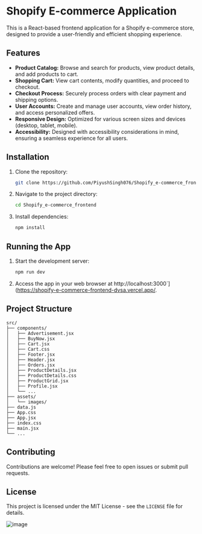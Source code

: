 
# Shopify E-commerce Application

This is a React-based frontend application for a Shopify e-commerce store, designed to provide a user-friendly and efficient shopping experience.

## Features

* **Product Catalog:** Browse and search for products, view product details, and add products to cart.
* **Shopping Cart:** View cart contents, modify quantities, and proceed to checkout.
* **Checkout Process:** Securely process orders with clear payment and shipping options.
* **User Accounts:** Create and manage user accounts, view order history, and access personalized offers.
* **Responsive Design:** Optimized for various screen sizes and devices (desktop, tablet, mobile).
* **Accessibility:** Designed with accessibility considerations in mind, ensuring a seamless experience for all users.

## Installation

1. Clone the repository:
   ```bash
   git clone https://github.com/PiyushSingh076/Shopify_e-commerce_frontend.git
   ```

2. Navigate to the project directory:
   ```bash
   cd Shopify_e-commerce_frontend
   ```

3. Install dependencies:
   ```bash
   npm install
   ```

## Running the App

1. Start the development server:
   ```bash
   npm run dev
   ```

2. Access the app in your web browser at http://localhost:3000`](https://shopify-e-commerce-frontend-dvsa.vercel.app/.

## Project Structure

```
src/
├── components/
│   ├── Advertisement.jsx
│   ├── BuyNow.jsx
│   ├── Cart.jsx
│   ├── Cart.css
│   ├── Footer.jsx
│   ├── Header.jsx
│   ├── Orders.jsx
│   ├── ProductDetails.jsx
│   ├── ProductDetails.css
│   ├── ProductGrid.jsx
│   ├── Profile.jsx
│   └── ...
├── assets/
│   └── images/
├── data.js
├── App.css
├── App.jsx
├── index.css
├── main.jsx
└── ...
```

## Contributing

Contributions are welcome! Please feel free to open issues or submit pull requests.

## License

This project is licensed under the MIT License - see the `LICENSE` file for details.

![image](https://github.com/user-attachments/assets/744bd48f-2791-43dd-bbc3-885052c7f57f)

